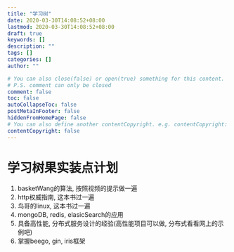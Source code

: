 ```yaml
---
title: "学习树"
date: 2020-03-30T14:08:52+08:00
lastmod: 2020-03-30T14:08:52+08:00
draft: true
keywords: []
description: ""
tags: []
categories: []
author: ""

# You can also close(false) or open(true) something for this content.
# P.S. comment can only be closed
comment: false
toc: false
autoCollapseToc: false
postMetaInFooter: false
hiddenFromHomePage: false
# You can also define another contentCopyright. e.g. contentCopyright: "This is another copyright."
contentCopyright: false
---
```

<!--more-->
# 学习树果实装点计划

1. basketWang的算法, 按照视频的提示做一遍
2. http权威指南, 这本书过一遍
3. 鸟哥的linux, 这本书过一遍
4. mongoDB, redis, elasicSearch的应用
5. 具备高性能, 分布式服务设计的经验(高性能项目可以做, 分布式看看网上的示例吧)
6. 掌握beego, gin, iris框架
